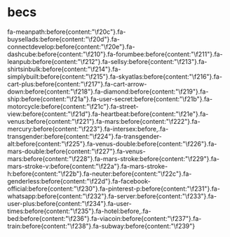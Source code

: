# becs
fa-meanpath:before{content:"\f20c"}.fa-buysellads:before{content:"\f20d"}.fa-connectdevelop:before{content:"\f20e"}.fa-dashcube:before{content:"\f210"}.fa-forumbee:before{content:"\f211"}.fa-leanpub:before{content:"\f212"}.fa-sellsy:before{content:"\f213"}.fa-shirtsinbulk:before{content:"\f214"}.fa-simplybuilt:before{content:"\f215"}.fa-skyatlas:before{content:"\f216"}.fa-cart-plus:before{content:"\f217"}.fa-cart-arrow-down:before{content:"\f218"}.fa-diamond:before{content:"\f219"}.fa-ship:before{content:"\f21a"}.fa-user-secret:before{content:"\f21b"}.fa-motorcycle:before{content:"\f21c"}.fa-street-view:before{content:"\f21d"}.fa-heartbeat:before{content:"\f21e"}.fa-venus:before{content:"\f221"}.fa-mars:before{content:"\f222"}.fa-mercury:before{content:"\f223"}.fa-intersex:before,.fa-transgender:before{content:"\f224"}.fa-transgender-alt:before{content:"\f225"}.fa-venus-double:before{content:"\f226"}.fa-mars-double:before{content:"\f227"}.fa-venus-mars:before{content:"\f228"}.fa-mars-stroke:before{content:"\f229"}.fa-mars-stroke-v:before{content:"\f22a"}.fa-mars-stroke-h:before{content:"\f22b"}.fa-neuter:before{content:"\f22c"}.fa-genderless:before{content:"\f22d"}.fa-facebook-official:before{content:"\f230"}.fa-pinterest-p:before{content:"\f231"}.fa-whatsapp:before{content:"\f232"}.fa-server:before{content:"\f233"}.fa-user-plus:before{content:"\f234"}.fa-user-times:before{content:"\f235"}.fa-hotel:before,.fa-bed:before{content:"\f236"}.fa-viacoin:before{content:"\f237"}.fa-train:before{content:"\f238"}.fa-subway:before{content:"\f239"}

